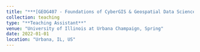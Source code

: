 ```yaml
---
title: "***[GEOG407 - Foundations of CyberGIS & Geospatial Data Science](https://courses.illinois.edu/schedule/2022/spring/GEOG/407)***"
collection: teaching
type: "**Teaching Assistant**"
venue: "University of Illinois at Urbana Champaign, Spring"
date: 2022-01-01
location: "Urbana, IL, US"
---
```



